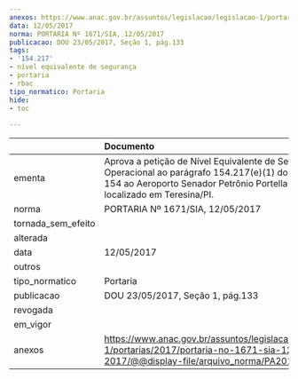 ```yaml
---
anexos: https://www.anac.gov.br/assuntos/legislacao/legislacao-1/portarias/2017/portaria-no-1671-sia-12-05-2017/@@display-file/arquivo_norma/PA2017-1671.pdf
data: 12/05/2017
norma: PORTARIA Nº 1671/SIA, 12/05/2017
publicacao: DOU 23/05/2017, Seção 1, pág.133
tags:
- '154.217'
- nível equivalente de segurança
- portaria
- rbac
tipo_normatico: Portaria
hide: 
- toc 
 
---
```


|                    | Documento                                                                                                                                                                          |
|:-------------------|:-----------------------------------------------------------------------------------------------------------------------------------------------------------------------------------|
| ementa             | Aprova a petição de Nível Equivalente de Segurança Operacional ao parágrafo 154.217(e)(1) do RBAC nº 154 ao Aeroporto Senador Petrônio Portella (SBTE), localizado em Teresina/PI. |
| norma              | PORTARIA Nº 1671/SIA, 12/05/2017                                                                                                                                                   |
| tornada_sem_efeito |                                                                                                                                                                                    |
| alterada           |                                                                                                                                                                                    |
| data               | 12/05/2017                                                                                                                                                                         |
| outros             |                                                                                                                                                                                    |
| tipo_normatico     | Portaria                                                                                                                                                                           |
| publicacao         | DOU 23/05/2017, Seção 1, pág.133                                                                                                                                                   |
| revogada           |                                                                                                                                                                                    |
| em_vigor           |                                                                                                                                                                                    |
| anexos             | https://www.anac.gov.br/assuntos/legislacao/legislacao-1/portarias/2017/portaria-no-1671-sia-12-05-2017/@@display-file/arquivo_norma/PA2017-1671.pdf                               |